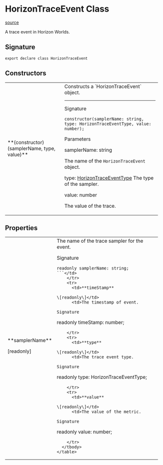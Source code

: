 # HorizonTraceEvent Class

[source](https://developers.meta.com/horizon-worlds/reference/2.0.0/performance_horizontraceevent)

A trace event in Horizon Worlds.

## Signature

```
export declare class HorizonTraceEvent
```

## Constructors

<table>
  <tbody>
    <tr>
      <td>**(constructor)(samplerName, type, value)**</td>
      <td>Constructs a `HorizonTraceEvent` object.

* * *

Signature

```
constructor(samplerName: string, type: HorizonTraceEventType, value: number);
```

Parameters

samplerName: string

The name of the `HorizonTraceEvent` object.

type: [HorizonTraceEventType](/horizon-worlds/reference/2.0.0/performance_horizontraceeventtype) The type of the sampler.

value: number

The value of the trace.</td>
    </tr>
  </tbody>
</table>

## Properties

<table>
  <tbody>
    <tr>
      <td>**samplerName**

\[readonly\]</td>
      <td>The name of the trace sampler for the event.

Signature

```
readonly samplerName: string;
```</td>
    </tr>
    <tr>
      <td>**timeStamp**

\[readonly\]</td>
      <td>The timestamp of event.

Signature

```
readonly timeStamp: number;
```</td>
    </tr>
    <tr>
      <td>**type**

\[readonly\]</td>
      <td>The trace event type.

Signature

```
readonly type: HorizonTraceEventType;
```</td>
    </tr>
    <tr>
      <td>**value**

\[readonly\]</td>
      <td>The value of the metric.

Signature

```
readonly value: number;
```</td>
    </tr>
  </tbody>
</table>